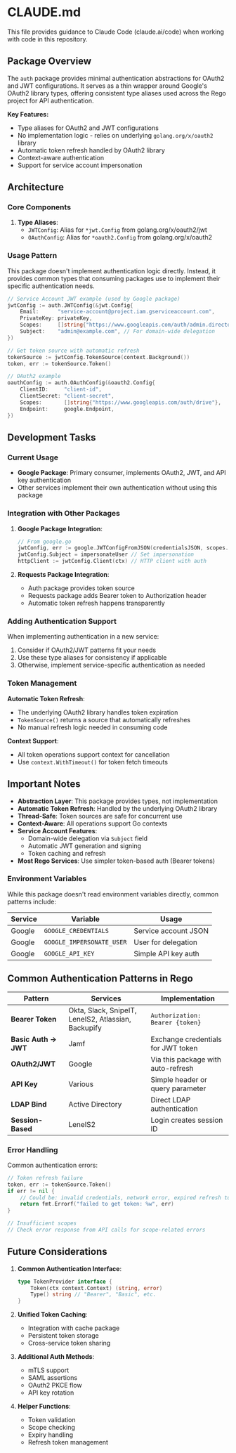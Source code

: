 # CLAUDE.md

This file provides guidance to Claude Code (claude.ai/code) when working with code in this repository.

## Package Overview

The `auth` package provides minimal authentication abstractions for OAuth2 and JWT configurations. It serves as a thin wrapper around Google's OAuth2 library types, offering consistent type aliases used across the Rego project for API authentication.

**Key Features:**
- Type aliases for OAuth2 and JWT configurations
- No implementation logic - relies on underlying `golang.org/x/oauth2` library
- Automatic token refresh handled by OAuth2 library
- Context-aware authentication
- Support for service account impersonation

## Architecture

### Core Components

1. **Type Aliases**:
   - `JWTConfig`: Alias for `*jwt.Config` from golang.org/x/oauth2/jwt
   - `OAuthConfig`: Alias for `*oauth2.Config` from golang.org/x/oauth2

### Usage Pattern

This package doesn't implement authentication logic directly. Instead, it provides common types that consuming packages use to implement their specific authentication needs.

```go
// Service Account JWT example (used by Google package)
jwtConfig := auth.JWTConfig(&jwt.Config{
    Email:      "service-account@project.iam.gserviceaccount.com",
    PrivateKey: privateKey,
    Scopes:     []string{"https://www.googleapis.com/auth/admin.directory.user"},
    Subject:    "admin@example.com", // For domain-wide delegation
})

// Get token source with automatic refresh
tokenSource := jwtConfig.TokenSource(context.Background())
token, err := tokenSource.Token()

// OAuth2 example
oauthConfig := auth.OAuthConfig(&oauth2.Config{
    ClientID:     "client-id",
    ClientSecret: "client-secret",
    Scopes:       []string{"https://www.googleapis.com/auth/drive"},
    Endpoint:     google.Endpoint,
})
```

## Development Tasks

### Current Usage

- **Google Package**: Primary consumer, implements OAuth2, JWT, and API key authentication
- Other services implement their own authentication without using this package

### Integration with Other Packages

1. **Google Package Integration**:
   ```go
   // From google.go
   jwtConfig, err := google.JWTConfigFromJSON(credentialsJSON, scopes...)
   jwtConfig.Subject = impersonateUser // Set impersonation
   httpClient := jwtConfig.Client(ctx) // HTTP client with auth
   ```

2. **Requests Package Integration**:
   - Auth package provides token source
   - Requests package adds Bearer token to Authorization header
   - Automatic token refresh happens transparently

### Adding Authentication Support

When implementing authentication in a new service:
1. Consider if OAuth2/JWT patterns fit your needs
2. Use these type aliases for consistency if applicable
3. Otherwise, implement service-specific authentication as needed

### Token Management

**Automatic Token Refresh**:
- The underlying OAuth2 library handles token expiration
- `TokenSource()` returns a source that automatically refreshes
- No manual refresh logic needed in consuming code

**Context Support**:
- All token operations support context for cancellation
- Use `context.WithTimeout()` for token fetch timeouts

## Important Notes

- **Abstraction Layer**: This package provides types, not implementation
- **Automatic Token Refresh**: Handled by the underlying OAuth2 library
- **Thread-Safe**: Token sources are safe for concurrent use
- **Context-Aware**: All operations support Go contexts
- **Service Account Features**:
  - Domain-wide delegation via `Subject` field
  - Automatic JWT generation and signing
  - Token caching and refresh
- **Most Rego Services**: Use simpler token-based auth (Bearer tokens)

### Environment Variables

While this package doesn't read environment variables directly, common patterns include:

| Service | Variable | Usage |
|---------|----------|-------|
| Google | `GOOGLE_CREDENTIALS` | Service account JSON |
| Google | `GOOGLE_IMPERSONATE_USER` | User for delegation |
| Google | `GOOGLE_API_KEY` | Simple API key auth |

## Common Authentication Patterns in Rego

| Pattern | Services | Implementation |
|---------|----------|----------------|
| **Bearer Token** | Okta, Slack, SnipeIT, LenelS2, Atlassian, Backupify | `Authorization: Bearer {token}` |
| **Basic Auth → JWT** | Jamf | Exchange credentials for JWT token |
| **OAuth2/JWT** | Google | Via this package with auto-refresh |
| **API Key** | Various | Simple header or query parameter |
| **LDAP Bind** | Active Directory | Direct LDAP authentication |
| **Session-Based** | LenelS2 | Login creates session ID |

### Error Handling

Common authentication errors:
```go
// Token refresh failure
token, err := tokenSource.Token()
if err != nil {
    // Could be: invalid credentials, network error, expired refresh token
    return fmt.Errorf("failed to get token: %w", err)
}

// Insufficient scopes
// Check error response from API calls for scope-related errors
```

## Future Considerations

1. **Common Authentication Interface**:
   ```go
   type TokenProvider interface {
       Token(ctx context.Context) (string, error)
       Type() string // "Bearer", "Basic", etc.
   }
   ```

2. **Unified Token Caching**:
   - Integration with cache package
   - Persistent token storage
   - Cross-service token sharing

3. **Additional Auth Methods**:
   - mTLS support
   - SAML assertions
   - OAuth2 PKCE flow
   - API key rotation

4. **Helper Functions**:
   - Token validation
   - Scope checking
   - Expiry handling
   - Refresh token management
